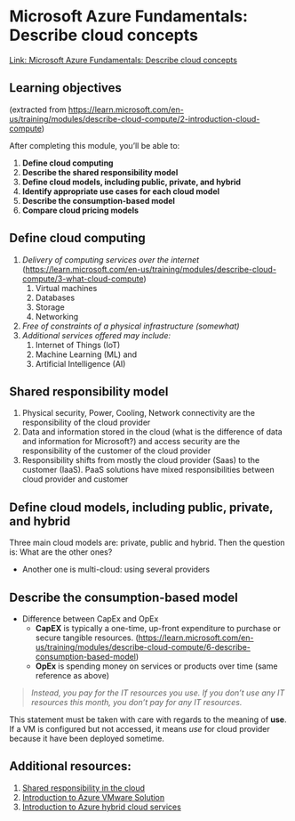 # Microsoft Azure Fundamentals: Describe cloud concepts

[Link: Microsoft Azure Fundamentals: Describe cloud concepts](https://learn.microsoft.com/en-us/training/paths/microsoft-azure-fundamentals-describe-cloud-concepts/)


## Learning objectives 

(extracted from https://learn.microsoft.com/en-us/training/modules/describe-cloud-compute/2-introduction-cloud-compute)

After completing this module, you’ll be able to:

1. **Define cloud computing**
2. **Describe the shared responsibility model**
3. **Define cloud models, including public, private, and hybrid**
4. **Identify appropriate use cases for each cloud model**
5. **Describe the consumption-based model**
6. **Compare cloud pricing models**


## Define cloud computing

1. *Delivery of computing services over the internet* (https://learn.microsoft.com/en-us/training/modules/describe-cloud-compute/3-what-cloud-compute)
   1. Virtual machines
   2. Databases
   3. Storage
   4. Networking
2. *Free of constraints of a physical infrastructure (somewhat)*
3. *Additional services offered may include:*
   1. Internet of Things (IoT)
   2. Machine Learning (ML) and 
   3. Artificial Intelligence (AI)


## Shared responsibility model

   1. Physical security, Power, Cooling, Network connectivity are the responsibility of the cloud provider
   2. Data and information stored in the cloud (what is the difference of data and information for Microsoft?) and access security are the responsibility of the customer of the cloud provider
   3. Responsibility shifts from mostly the cloud provider (Saas) to the customer (IaaS). PaaS solutions have mixed responsibilities between cloud provider and customer


## Define cloud models, including public, private, and hybrid

Three main cloud models are: private, public and hybrid. Then the question is: What are the other ones?
- Another one is multi-cloud: using several providers


## Describe the consumption-based model

- Difference between CapEx and OpEx
  - **CapEX** is typically a one-time, up-front expenditure to purchase or secure tangible resources. (https://learn.microsoft.com/en-us/training/modules/describe-cloud-compute/6-describe-consumption-based-model)
  - **OpEx** is spending money on services or products over time (same reference as above)

> *Instead, you pay for the IT resources you use. If you don’t use any IT resources this month, you don’t pay for any IT resources.*

This statement must be taken with care with regards to the meaning of **use**. If a VM is configured but not accessed, it means *use* for cloud provider because it have been deployed sometime.

## Additional resources:
    
  1. [Shared responsibility in the cloud](https://learn.microsoft.com/en-us/azure/security/fundamentals/shared-responsibility)
  2. [Introduction to Azure VMware Solution](https://learn.microsoft.com/en-us/training/modules/intro-azure-vmware-solution/)
  3. [Introduction to Azure hybrid cloud services](https://learn.microsoft.com/en-us/training/modules/intro-to-azure-hybrid-services/)